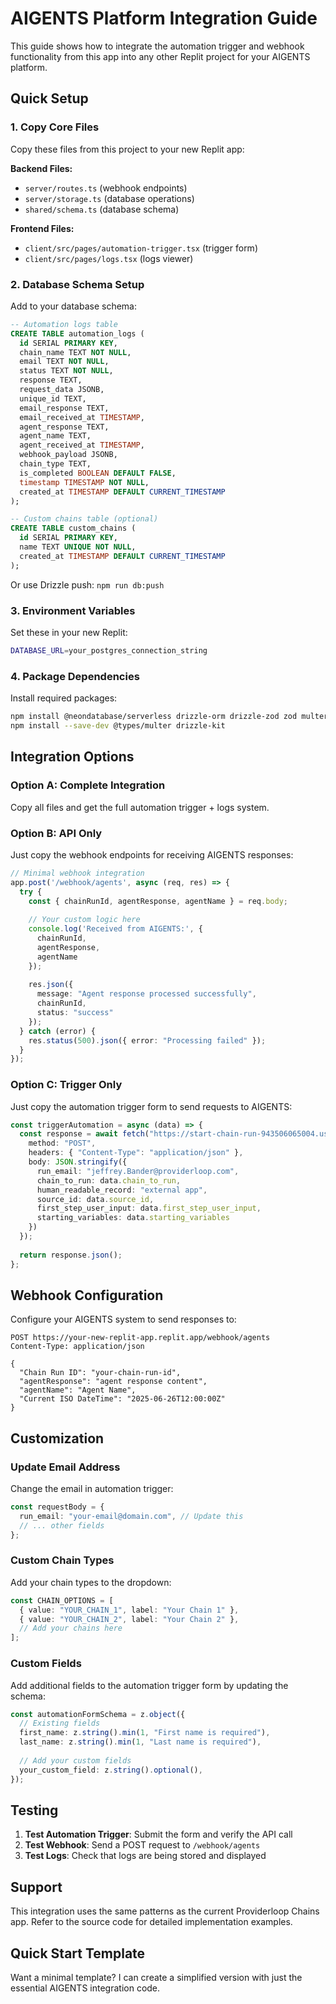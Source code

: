 # AIGENTS Platform Integration Guide

This guide shows how to integrate the automation trigger and webhook functionality from this app into any other Replit project for your AIGENTS platform.

## Quick Setup

### 1. Copy Core Files

Copy these files from this project to your new Replit app:

**Backend Files:**
- `server/routes.ts` (webhook endpoints)
- `server/storage.ts` (database operations)
- `shared/schema.ts` (database schema)

**Frontend Files:**
- `client/src/pages/automation-trigger.tsx` (trigger form)
- `client/src/pages/logs.tsx` (logs viewer)

### 2. Database Schema Setup

Add to your database schema:

```sql
-- Automation logs table
CREATE TABLE automation_logs (
  id SERIAL PRIMARY KEY,
  chain_name TEXT NOT NULL,
  email TEXT NOT NULL,
  status TEXT NOT NULL,
  response TEXT,
  request_data JSONB,
  unique_id TEXT,
  email_response TEXT,
  email_received_at TIMESTAMP,
  agent_response TEXT,
  agent_name TEXT,
  agent_received_at TIMESTAMP,
  webhook_payload JSONB,
  chain_type TEXT,
  is_completed BOOLEAN DEFAULT FALSE,
  timestamp TIMESTAMP NOT NULL,
  created_at TIMESTAMP DEFAULT CURRENT_TIMESTAMP
);

-- Custom chains table (optional)
CREATE TABLE custom_chains (
  id SERIAL PRIMARY KEY,
  name TEXT UNIQUE NOT NULL,
  created_at TIMESTAMP DEFAULT CURRENT_TIMESTAMP
);
```

Or use Drizzle push: `npm run db:push`

### 3. Environment Variables

Set these in your new Replit:

```bash
DATABASE_URL=your_postgres_connection_string
```

### 4. Package Dependencies

Install required packages:

```bash
npm install @neondatabase/serverless drizzle-orm drizzle-zod zod multer
npm install --save-dev @types/multer drizzle-kit
```

## Integration Options

### Option A: Complete Integration
Copy all files and get the full automation trigger + logs system.

### Option B: API Only
Just copy the webhook endpoints for receiving AIGENTS responses:

```typescript
// Minimal webhook integration
app.post('/webhook/agents', async (req, res) => {
  try {
    const { chainRunId, agentResponse, agentName } = req.body;
    
    // Your custom logic here
    console.log('Received from AIGENTS:', {
      chainRunId,
      agentResponse,
      agentName
    });
    
    res.json({
      message: "Agent response processed successfully",
      chainRunId,
      status: "success"
    });
  } catch (error) {
    res.status(500).json({ error: "Processing failed" });
  }
});
```

### Option C: Trigger Only
Just copy the automation trigger form to send requests to AIGENTS:

```typescript
const triggerAutomation = async (data) => {
  const response = await fetch("https://start-chain-run-943506065004.us-central1.run.app", {
    method: "POST",
    headers: { "Content-Type": "application/json" },
    body: JSON.stringify({
      run_email: "jeffrey.Bander@providerloop.com",
      chain_to_run: data.chain_to_run,
      human_readable_record: "external app",
      source_id: data.source_id,
      first_step_user_input: data.first_step_user_input,
      starting_variables: data.starting_variables
    })
  });
  
  return response.json();
};
```

## Webhook Configuration

Configure your AIGENTS system to send responses to:

```
POST https://your-new-replit-app.replit.app/webhook/agents
Content-Type: application/json

{
  "Chain Run ID": "your-chain-run-id",
  "agentResponse": "agent response content",
  "agentName": "Agent Name",
  "Current ISO DateTime": "2025-06-26T12:00:00Z"
}
```

## Customization

### Update Email Address
Change the email in automation trigger:

```typescript
const requestBody = {
  run_email: "your-email@domain.com", // Update this
  // ... other fields
};
```

### Custom Chain Types
Add your chain types to the dropdown:

```typescript
const CHAIN_OPTIONS = [
  { value: "YOUR_CHAIN_1", label: "Your Chain 1" },
  { value: "YOUR_CHAIN_2", label: "Your Chain 2" },
  // Add your chains here
];
```

### Custom Fields
Add additional fields to the automation trigger form by updating the schema:

```typescript
const automationFormSchema = z.object({
  // Existing fields
  first_name: z.string().min(1, "First name is required"),
  last_name: z.string().min(1, "Last name is required"),
  
  // Add your custom fields
  your_custom_field: z.string().optional(),
});
```

## Testing

1. **Test Automation Trigger**: Submit the form and verify the API call
2. **Test Webhook**: Send a POST request to `/webhook/agents` 
3. **Test Logs**: Check that logs are being stored and displayed

## Support

This integration uses the same patterns as the current Providerloop Chains app. Refer to the source code for detailed implementation examples.

## Quick Start Template

Want a minimal template? I can create a simplified version with just the essential AIGENTS integration code.